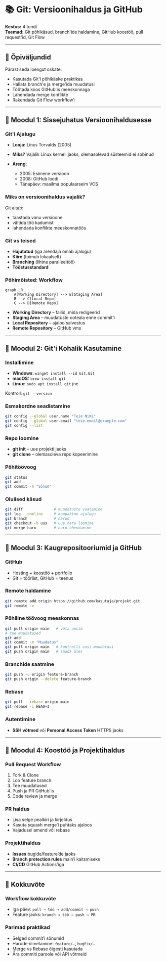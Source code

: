 # 📚 Git: Versioonihaldus ja GitHub

**Kestus:** 4 tundi  
**Teemad:** Git põhikäsud, branch'ide haldamine, GitHub koostöö, pull request'id, Git Flow

---

## 🎯 Õpiväljundid

Pärast seda loengut oskate:
- Kasutada Git'i põhikäske praktikas
- Hallata branch'e ja merge'ida muudatusi
- Töötada koos GitHub'is meeskonnaga
- Lahendada merge konflikte
- Rakendada Git Flow workflow'i

---

## 📖 Moodul 1: Sissejuhatus Versioonihaldusesse

### Git'i Ajalugu

* **Looja:** Linus Torvalds (2005)
* **Miks?** Vajalik Linux kerneli jaoks, olemasolevad süsteemid ei sobinud
* **Areng:**

  * 2005: Esimene versioon
  * 2008: GitHub loodi
  * Tänapäev: maailma populaarseim VCS

### Miks on versioonihaldus vajalik?

Git aitab:

* taastada vanu versioone
* vältida töö kadumist
* lahendada konflikte meeskonnatöös

### Git vs teised

* **Hajutatud** (iga arendaja omab ajalugu)
* **Kiire** (toimub lokaalselt)
* **Branching** (lihtne paralleeltöö)
* **Tööstusstandard**

### Põhimõisted: Workflow

```mermaid
graph LR
    A[Working Directory] --> B[Staging Area]
    B --> C[Local Repo]
    C --> D[Remote Repo]
```

* **Working Directory** – failid, mida redigeerid
* **Staging Area** – muudatuste ooteala enne commit’i
* **Local Repository** – ajaloo salvestus
* **Remote Repository** – GitHub vms

---

## 📖 Moodul 2: Git'i Kohalik Kasutamine

### Installimine

* **Windows:** `winget install --id Git.Git`
* **macOS:** `brew install git`
* **Linux:** `sudo apt install git` jne

Kontroll: `git --version`

### Esmakordne seadistamine

```bash
git config --global user.name "Teie Nimi"
git config --global user.email "teie.email@example.com"
git config --list
```

### Repo loomine

* **git init** – uue projekti jaoks
* **git clone** – olemasoleva repo kopeerimine

### Põhitöövoog

```bash
git status
git add .
git commit -m "Sõnum"
```

### Olulised käsud

```bash
git diff              # muudatuste vaatamine
git log --oneline     # kompaktne ajalugu
git branch            # harud
git checkout -b uus   # uue haru loomine
git merge haru        # haru ühendamine
```

---

## 📖 Moodul 3: Kaugrepositooriumid ja GitHub

### GitHub

* Hosting + koostöö + portfolio
* Git = tööriist, GitHub = teenus

### Remote haldamine

```bash
git remote add origin https://github.com/kasutaja/projekt.git
git remote -v
```

### Põhiline töövoog meeskonnas

```bash
git pull origin main   # võta uusim
# tee muudatused
git add .
git commit -m "Muudatus"
git pull origin main   # kontrolli uusi muudatusi
git push origin main   # saada üles
```

### Branchide saatmine

```bash
git push -u origin feature-branch
git push origin --delete feature-branch
```

### Rebase

```bash
git pull --rebase origin main
git rebase -i HEAD~3
```

### Autentimine

* **SSH võtmed** või **Personal Access Token** HTTPS jaoks

---

## 📖 Moodul 4: Koostöö ja Projektihaldus

### Pull Request Workflow

1. Fork & Clone
2. Loo feature branch
3. Tee muudatused
4. Push ja PR GitHub'is
5. Code review ja merge

### PR haldus

* Lisa selge pealkiri ja kirjeldus
* Kasuta squash merge’i puhtaks ajaloos
* Vajadusel amend või rebase

### Projektihaldus

* **Issues** bugide/feature’de jaoks
* **Branch protection rules** main’i kaitsmiseks
* **CI/CD** GitHub Actions’iga

---

## 🔄 Kokkuvõte

### Workflow kokkuvõte

* Iga päev: `pull → töö → add/commit → push`
* Feature jaoks: `branch → töö → push → PR`

### Parimad praktikad

* Selged commit’i sõnumid
* Harude nimetamine: `feature/…`, `bugfix/…`
* Merge vs Rebase õigesti kasutada
* Ära commiti paroole või API võtmeid